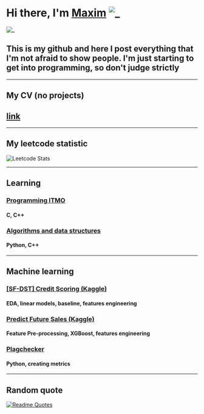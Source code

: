 # Hi there, I'm [Maxim](https://t.me/licey_maxim) ![_](https://github.com/blackcater/blackcater/raw/main/images/Hi.gif)

![_](https://komarev.com/ghpvc/?username=l&color=brightgreen)

## This is my github and here I post everything that I'm not afraid to show people. I'm just starting to get into programming, so don't judge strictly

---

## My CV (no projects)

## [link](https://drive.google.com/file/d/1jhrcZmew7Q89kcDh1qKXyO4-JDQUKzmZ/view?usp=sharing)

---

## My leetcode statistic

![Leetcode Stats](https://leetcode.card.workers.dev/LiceyMax?theme=dark&font=source_code_pro&extension=null)

<!-- ## Funny github statistic

[![Top Langs](https://github-readme-stats.vercel.app/api/top-langs/?username=LiceyMaxim)](https://github.com/anuraghazra/github-readme-stats)

[![trophy](https://github-profile-trophy.vercel.app/?username=LiceyMaxim)](https://github.com/ryo-ma/github-profile-trophy) -->

---

## Learning

### [Programming ITMO](https://github.com/LiceyMaxim/Programming-1-semester)

#### C, C++

### [Algorithms and data structures](https://github.com/LiceyMaxim/Algorithms-and-data-structures-1-semester)

#### Python, C++

---

## Machine learning

### [[SF-DST] Credit Scoring (Kaggle)](https://github.com/LiceyMaxim/-SF-DST-Credit-Scoring)

#### EDA, linear models, baseline, features engineering

### [Predict Future Sales (Kaggle)](https://github.com/LiceyMaxim/Predict-Future-Sales/)

#### Feature Pre-processing, XGBoost, features engineering

### [Plagchecker](https://github.com/LiceyMaxim/plagchecker)

#### Python, creating metrics

---

## Random quote

[![Readme Quotes](https://quotes-github-readme.vercel.app/api?type=horizontal&theme=dark)](https://github.com/piyushsuthar/github-readme-quotes)
